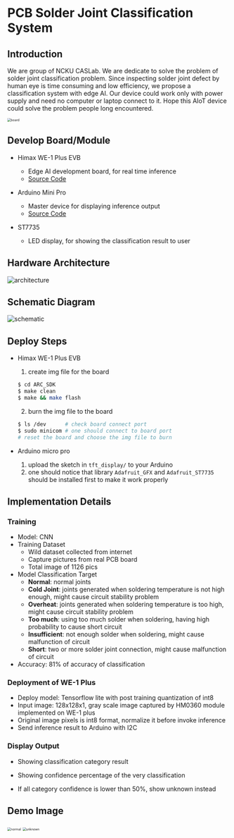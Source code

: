 # PCB Solder Joint Classification System

## Introduction

We are group of NCKU CASLab. We are dedicate to solve the problem of solder joint classification problem. Since inspecting solder joint defect by human eye is time consuming and low efficiency, we propose a classification system with edge AI. Our device could work only with power supply and need no computer or laptop connect to it.  Hope this AIoT device could solve the problem people long encountered.

<img src="./pictures/board.jpg" alt="board" style="zoom: 50%;" />



## Develop Board/Module

- Himax WE-1 Plus EVB
  - Edge AI development board, for real time inference
  - [Source Code](https://github.com/choucl/solder-joint-classfication/tree/master/ARC_SDK)

- Arduino Mini Pro
  - Master device for displaying inference output
  - [Source Code](https://github.com/choucl/solder-joint-classfication/tree/master/tft_display)
- ST7735
  - LED display, for showing the classification result to user



## Hardware Architecture

![architecture](./pictures/architecture.png)

## Schematic Diagram

![schematic](./pictures/schematic.png)



## Deploy Steps

- Himax WE-1 Plus EVB

  1. create img file for the board

  ```bash
  $ cd ARC_SDK
  $ make clean
  $ make && make flash
  ```

  2. burn the img file to the board

  ```bash
  $ ls /dev      # check board connect port
  $ sudo minicom # one should connect to board port
  # reset the board and choose the img file to burn
  ```

- Arduino micro pro
  1. upload the sketch in `tft_display/` to your Arduino
  2. one should notice that library `Adafruit_GFX` and `Adafruit_ST7735` should be installed first to make it work properly



## Implementation Details

### Training

- Model: CNN
- Training Dataset
  - Wild dataset collected from internet
  - Capture pictures from real PCB board
  - Total image of 1126 pics
- Model Classification Target
  - **Normal**: normal joints
  - **Cold Joint**: joints generated when soldering temperature is not high enough, might cause circuit stability problem
  - **Overheat**: joints generated when soldering temperature is too high, might cause circuit stability problem
  - **Too much**: using too much solder when soldering, having high probability to cause short circuit
  - **Insufficient**: not enough solder when soldering, might cause malfunction of circuit
  - **Short**: two or more solder joint connection, might cause malfunction of circuit
- Accuracy: 81% of accuracy of classification



### Deployment of WE-1 Plus

- Deploy model: Tensorflow lite with post training quantization of int8
- Input image: 128x128x1, gray scale image captured by HM0360 module implemented on WE-1 plus
- Original image pixels is int8 format, normalize it before invoke inference
- Send inference result to Arduino with I2C



### Display Output

- Showing classification category result

- Showing confidence percentage of the very classification

- If all category confidence is lower than 50%, show unknown instead

  

## Demo Image

<img src="./pictures/Normal.jpg" alt="normal" style="zoom:50%;" />

<img src="./pictures/unknown.jpg" alt="unknown" style="zoom:50%;" />

